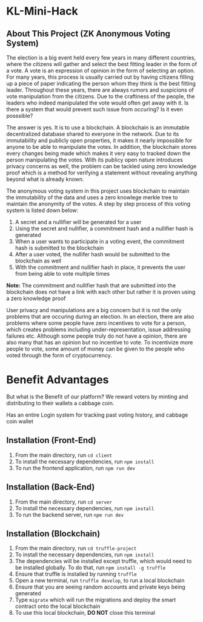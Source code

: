 # KL-Mini-Hack

## About This Project (ZK Anonymous Voting System)
The election is a big event held every few years in many different countries, where the citizens will gather and select the best fitting leader in the form of a vote. A vote is an expression of opinion in the form of selecting an option. For many years, this process is usually carried out by having citizens filling up a piece of paper indicating the person whom they think is the best fitting leader. Throughout these years, there are always rumors and suspicions of vote manipulation from the citizens. Due to the craftiness of the people, the leaders who indeed manipulated the vote would often get away with it. Is there a system that would prevent such issue from occuring? Is it even posssible? 

The answer is yes. It is to use a blockchain. A blockchain is an immutable decentralized database shared to everyone in the network. Due to its immutability and publicly open properties, it makes it nearly impossible for anyone to be able to manipulate the votes. In addition, the blockchain stores every changes being made which makes it very easy to tracked down the person manipulating the votes. With its publicy open nature introduces privacy concerns as well, the problem can be tackled using zero knowledge proof which is a method for verifying a statement without revealing anything beyond what is already known. 

The anonymous voting system in this project uses blockchain to maintain the immutability of the data and uses a zero knowlege merkle tree to maintain the anonymity of the votes. A step by step process of this voting system is listed down below:

1. A secret and a nullifier will be generated for a user
2. Using the secret and nullifier, a commitment hash and a nullifier hash is generated
3. When a user wants to participate in a voting event, the commitment hash is submitted to the blockchain
4. After a user voted, the nullifer hash would be submitted to the blockchain as well
5. With the commitment and nullifier hash in place, it prevents the user from being able to vote multiple times

**Note:** The commitment and nullifier hash that are submitted into the blockchain does not have a link with each other but rather it is proven using a zero knowledge proof

User privacy and manipulations are a big concern but it is not the only problems that are occuring during an election. In an election, there are also problems where some people have zero incentives to vote for a person, which creates problems including under-representation, issue addressing failures etc. Although some people truly do not have a opinion, there are also many that has an opinion but no incentive to vote. To incentivize more people to vote, some amount of money can be given to the people who voted through the form of cryptocurrency. 

# Benefit Advantages
But what is the Benefit of our platform? We reward voters by minting and distributing to their wallets a cabbage coin.

Has an entire Login system for tracking past voting history, and cabbage coin wallet

## Installation (Front-End)
1. From the main directory, run `cd client`
2. To install the necessary dependencies, run `npm install`
3. To run the frontend application, run `npm run dev`

## Installation (Back-End)
1. From the main directory, run `cd server`
2. To install the necessary dependencies, run `npm install`
3. To run the backend server, run `npm run dev`

## Installation (Blockchain)
1. From the main directory, run `cd truffle-project` 
2. To install the necessary dependencies, run `npm install`
3. The dependencies will be installed except truffle, which would need to be installed globally. To do that, run `npm install -g truffle`
4. Ensure that truffle is installed by running `truffle` 
5. Open a new terminal, run `truffle develop`, to run a local blockchain
6. Ensure that you are seeing random accounts and private keys being generated
7. Type `migrate` which will run the migrations and deploy the smart contract onto the local blockchain
8. To use this local blockchain, **DO NOT** close this terminal
